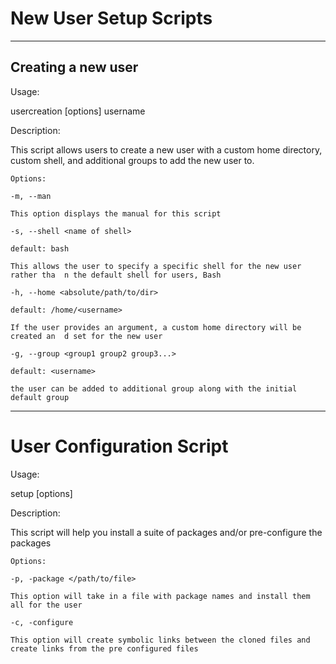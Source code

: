 # New User Setup Scripts
---

## Creating a new user

Usage: 
  
  usercreation [options] username

  Description: 
  
  This script allows users to create a new user with a custom home directory, custom shell, and additional groups to add the new user to.

    Options:

    -m, --man 

    This option displays the manual for this script

    -s, --shell <name of shell>

    default: bash

	This allows the user to specify a specific shell for the new user rather tha  n the default shell for users, Bash

	-h, --home <absolute/path/to/dir>

    default: /home/<username>

	If the user provides an argument, a custom home directory will be created an  d set for the new user

	-g, --group <group1 group2 group3...>

    default: <username>

	the user can be added to additional group along with the initial default group

---

# User Configuration Script

Usage: 

setup [options]

Description:

This script will help you install a suite of packages and/or pre-configure the packages

    Options:

    -p, -package </path/to/file>

    This option will take in a file with package names and install them all for the user

    -c, -configure

    This option will create symbolic links between the cloned files and create links from the pre configured files